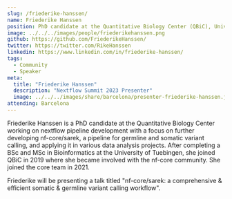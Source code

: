```yaml
---
slug: /friederike-hanssen/
name: Friederike Hanssen
position: PhD candidate at the Quantitative Biology Center (QBiC), University of Tübingen
image: ../../../images/people/friederikehanssen.png
github: https://github.com/FriederikeHanssen/
twitter: https://twitter.com/RikeHanssen
linkedin: https://www.linkedin.com/in/friederike-hanssen/
tags:
  - Community
  - Speaker
meta:
  title: "Friederike Hanssen"
  description: "Nextflow Summit 2023 Presenter"
  image: ../../../images/share/barcelona/presenter-friederike-hanssen.jpg
attending: Barcelona
---
```


Friederike Hanssen is a PhD candidate at the Quantitative Biology Center working on nextflow pipeline development with a focus on further developing nf-core/sarek, a pipeline for germline and somatic variant calling, and applying it in various data analysis projects.  After completing a BSc and MSc in Bioinformatics at the University of Tuebingen, she joined QBiC in 2019 where she became involved with the nf-core community. She joined the core team in 2021.

Friederike will be presenting a talk titled "nf-core/sarek: a comprehensive & efficient somatic & germline variant calling workflow".
